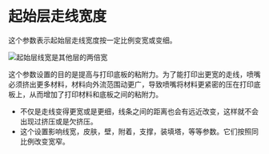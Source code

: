 起始层走线宽度
====
这个参数表示起始层走线宽度按一定比例变宽或变细。

![起始层线宽是其他层的两倍宽](../../../articles/images/initial_layer_line_width_factor.png)

这个参数设置的目的是提高与打印底板的粘附力。为了能打印出更宽的走线，喷嘴必须挤出更多材料，材料向外流范围动更广，导致喷嘴将材料更紧密的压在打印底板上，从而增加了打印材料和底板之间的粘附力。
* 不仅是走线变得更宽或是更细，线条之间的距离也会有远近改变，这样就不会出现过挤压或是欠挤压。
* 这个设置影响线宽，皮肤，壁，附着，支撑，装填塔，等等参数。它们按照同比例改变宽窄。